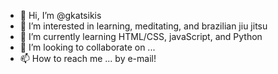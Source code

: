 - 👋 Hi, I’m @gkatsikis
- 👀 I’m interested in learning, meditating, and brazilian jiu jitsu
- 🌱 I’m currently learning HTML/CSS, javaScript, and Python
- 💞️ I’m looking to collaborate on ...
- 📫 How to reach me ... by e-mail!

<!---
gkatsikis/gkatsikis is a ✨ special ✨ repository because its `README.md` (this file) appears on your GitHub profile.
You can click the Preview link to take a look at your changes.
--->
